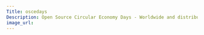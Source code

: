 ```yaml
---
Title: oscedays
Description: Open Source Circular Economy Days - Worldwide and distributed hackathon
image_url:
---
```

